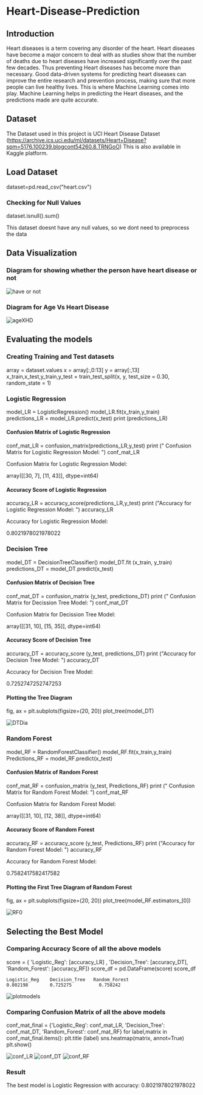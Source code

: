 # Heart-Disease-Prediction

## Introduction

Heart diseases is a term covering any disorder of the heart. Heart diseases have become a major concern to deal with as studies show that the number of deaths due to heart diseases have increased significantly over the past few decades. Thus preventing Heart diseases has become more than necessary. Good data-driven systems for predicting heart diseases can improve the entire research and prevention process, making sure that more people can live healthy lives. This is where Machine Learning comes into play. Machine Learning helps in predicting the Heart diseases, and the predictions made are quite accurate.

## Dataset

The Dataset used in this project is UCI Heart Disease Dataset (https://archive.ics.uci.edu/ml/datasets/Heart+Disease?spm=5176.100239.blogcont54260.8.TRNGoO) This is also available in Kaggle platform.

## Load Dataset

  dataset=pd.read_csv("heart.csv")
  
  
  
### Checking for Null Values

  dataset.isnull().sum()
  
This dataset doesnt have any null values, so we dont need to preprocess the data

## Data Visualization

### Diagram for showing whether the person have heart disease or not

![have or not](https://user-images.githubusercontent.com/46325271/141688058-4533c198-9331-450e-a32f-3f5dec98bda9.png)

### Diagram for Age Vs Heart Disease

![ageXHD](https://user-images.githubusercontent.com/46325271/141688076-796cc59a-486a-4d63-8c0a-1d25b2b6bb8b.png)

## Evaluating the models

### Creating Training and Test datasets

  array = dataset.values
  x = array[:,0:13]
  y = array[:,13]
  x_train,x_test,y_train,y_test = train_test_split(x, y, test_size = 0.30, random_state = 1)
  
### Logistic Regression

  model_LR = LogisticRegression()
  model_LR.fit(x_train,y_train)
  predictions_LR = model_LR.predict(x_test)
  print (predictions_LR)
  
#### Confusion Matrix of Logistic Regression

  conf_mat_LR = confusion_matrix(predictions_LR,y_test)
  print (" Confusion Matrix for Logistic Regression Model: ")
  conf_mat_LR
  
  Confusion Matrix for Logistic Regression Model: 
  
  array([[30,  7],
       [11, 43]], dtype=int64)
  
#### Accuracy Score of Logistic Regression

  accuracy_LR = accuracy_score(predictions_LR,y_test)
  print ("Accuracy for Logistic Regression Model: ")
  accuracy_LR
  
  
  Accuracy for Logistic Regression Model: 

  0.8021978021978022


### Decision Tree

  model_DT = DecisionTreeClassifier()
  model_DT.fit (x_train, y_train)
  predictions_DT = model_DT.predict(x_test)
  
  
#### Confusion Matrix of Decision Tree

  conf_mat_DT = confusion_matrix (y_test, predictions_DT) 
  print (" Confusion Matrix for Decission Tree Model: ")
  conf_mat_DT
  
   Confusion Matrix for Decission Tree Model: 

   array([[31, 10],
       [15, 35]], dtype=int64)
       
#### Accuracy Score of Decision Tree

   accuracy_DT = accuracy_score (y_test, predictions_DT)
  print ("Accuracy for Decision Tree Model: ")
  accuracy_DT
  
  
  Accuracy for Decision Tree Model: 

  0.7252747252747253
  

#### Plotting the Tree Diagram

  fig, ax = plt.subplots(figsize=(20, 20))
  plot_tree(model_DT)

![DTDia](https://user-images.githubusercontent.com/46325271/141688327-090107f5-bddb-4c28-99bb-8bcd32a2d722.png)

### Random Forest

  model_RF = RandomForestClassifier()
  model_RF.fit(x_train,y_train)
  Predictions_RF = model_RF.predict(x_test)
  
  
#### Confusion Matrix of Random Forest

  conf_mat_RF = confusion_matrix (y_test, Predictions_RF)
  print (" Confusion Matrix for Random Forest Model: ")
  conf_mat_RF
  
  
   Confusion Matrix for Random Forest Model: 

  array([[31, 10],
       [12, 38]], dtype=int64)
       
#### Accuracy Score of Random Forest

  accuracy_RF = accuracy_score (y_test, Predictions_RF)
  print ("Accuracy for Random Forest Model: ")
  accuracy_RF
  
  
  Accuracy for Random Forest Model: 

  0.7582417582417582
  
  
#### Plotting the First Tree Diagram of Random Forest

  fig, ax = plt.subplots(figsize=(20, 20))
  plot_tree(model_RF.estimators_[0])
  
  ![RF0](https://user-images.githubusercontent.com/46325271/141688470-2606c2cc-b9de-4c78-ad6a-886a821b7b54.png)
  
## Selecting the Best Model

### Comparing Accuracy Score of all the above models

  score = { 'Logistic_Reg': [accuracy_LR] , 'Decision_Tree': [accuracy_DT], 'Random_Forest': [accuracy_RF]}
  score_df = pd.DataFrame(score)
  score_df
  
   	Logistic_Reg 	Decision_Tree 	Random_Forest
   	0.802198 	    0.725275 	      0.758242
    
  ![plotmodels](https://user-images.githubusercontent.com/46325271/141688589-f5c2198b-ea71-4307-a939-489751dc4227.png)

### Comparing Confusion Matrix of all the above models

  conf_mat_final = {'Logistic_Reg': conf_mat_LR, 'Decision_Tree': conf_mat_DT, 'Random_Forest': conf_mat_RF}
  for label,matrix in conf_mat_final.items():
    plt.title (label)
    sns.heatmap(matrix, annot=True)
    plt.show()
    
    
  ![conf_LR](https://user-images.githubusercontent.com/46325271/141688643-85b8b46f-ba04-472d-bb5e-c21a46992a51.png)
  ![conf_DT](https://user-images.githubusercontent.com/46325271/141688649-c8c4c423-1db9-4f41-b22c-d4b2b286dc78.png)
  ![conf_RF](https://user-images.githubusercontent.com/46325271/141688655-d9844afe-39b1-4b6f-95a9-0bf88a234a1a.png)


### Result

  The best model is Logistic Regression with accuracy: 
  0.8021978021978022




